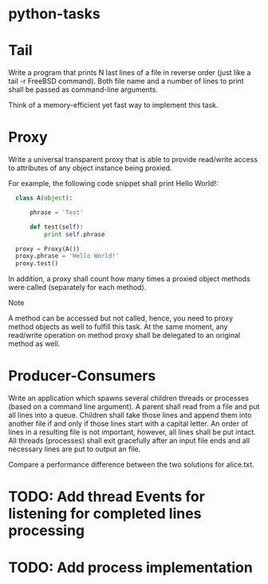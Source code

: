 # python-tasks

# Tail
Write a program that prints N last lines of a file in reverse order (just like a tail -r FreeBSD command). Both file name and a number of lines to print shall be passed as command-line arguments.

Think of a memory-efficient yet fast way to implement this task.

# Proxy
Write a universal transparent proxy that is able to provide read/write access to attributes of any object instance being proxied.

For example, the following code snippet shall print Hello World!:
```python
  class A(object):

      phrase = 'Test'

      def test(self):
          print self.phrase

  proxy = Proxy(A())
  proxy.phrase = 'Hello World!'
  proxy.test()
```
In addition, a proxy shall count how many times a proxied object methods were called (separately for each method).

Note

A method can be accessed but not called, hence, you need to proxy method objects as well to fulfill this task. At the same moment, any read/write operation on method proxy shall be delegated to an original method as well.


# Producer-Consumers
Write an application which spawns several children threads or processes (based on a command line argument). A parent shall read from a file and put all lines into a queue. Children shall take those lines and append them into another file if and only if those lines start with a capital letter. An order of lines in a resulting file is not important, however, all lines shall be put intact. All threads (processes) shall exit gracefully after an input file ends and all necessary lines are put to output an file.

Compare a performance difference between the two solutions for alice.txt.

# TODO: Add thread Events for listening for completed lines processing
# TODO: Add process implementation
